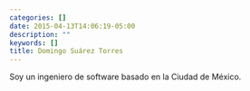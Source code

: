 ```yaml
---
categories: []
date: 2015-04-13T14:06:19-05:00
description: ""
keywords: []
title: Domingo Suárez Torres
---
```

<div class="author-avatar" style="background-image: url(&quot;http://www.gravatar.com/avatar/f2f6aa8f9b52814cd7c2eb7eecb9cda1&quot;)">
</div>

Soy un ingeniero de software basado en la Ciudad de México.

<script src="//platform.linkedin.com/in.js" type="text/javascript"></script>
<script type="IN/MemberProfile" data-id="https://www.linkedin.com/in/domix" data-format="inline"></script>
